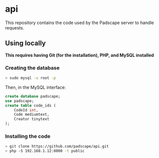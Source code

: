 # api
This repository contains the code used by the Padscape server to handle requests.

## Using locally
**This requires having Git (for the installation), PHP, and MySQL installed**
### Creating the database
```bash
> sudo mysql -u root -p
```
Then, in the MySQL interface:
```sql
create database padscape;
use padscape;
create table code_ids (
    CodeId int,
    Code mediumtext,
    Creator tinytext
);

```

### Installing the code
```bash
> git clone https://github.com/padscape/api.git
> php -S 192.168.1.12:8000 -t public
```
